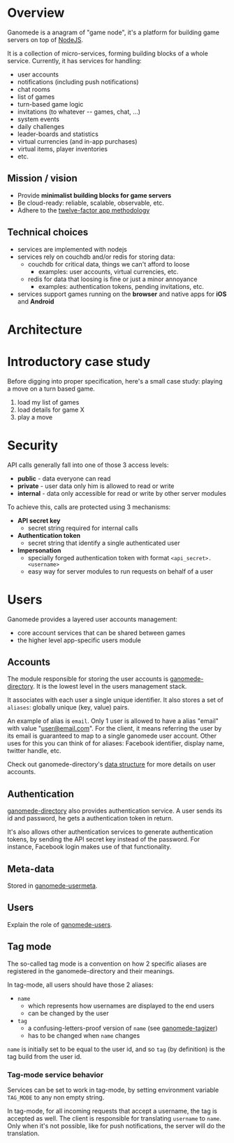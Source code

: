 # Overview

Ganomede is a anagram of "game node", it's a platform for building game servers on top of [NodeJS](https://nodejs.org).

It is a collection of micro-services, forming building blocks of a whole service. Currently, it has services for handling:

 - user accounts
 - notifications (including push notifications)
 - chat rooms
 - list of games
 - turn-based game logic
 - invitations (to whatever -- games, chat, ...)
 - system events
 - daily challenges
 - leader-boards and statistics
 - virtual currencies (and in-app purchases)
 - virtual items, player inventories
 - etc.

## Mission / vision

 - Provide **minimalist building blocks for game servers**
 - Be cloud-ready: reliable, scalable, observable, etc.
 - Adhere to the [twelve-factor app methodology](https://12factor.net/)

## Technical choices

 * services are implemented with nodejs
 * services rely on couchdb and/or redis for storing data:
   * couchdb for critical data, things we can't afford to loose
     * examples: user accounts, virtual currencies, etc.
   * redis for data that loosing is fine or just a minor annoyance
     * examples: authentication tokens, pending invitations, etc.
 * services support games running on the **browser** and native apps for **iOS** and **Android**

# Architecture

# Introductory case study

Before digging into proper specification, here's a small case study: playing a move on a turn based game.

1. load my list of games
2. load details for game X
3. play a move


# Security

API calls generally fall into one of those 3 access levels:

 * **public** - data everyone can read
 * **private** - user data only him is allowed to read or write
 * **internal** - data only accessible for read or write by other server modules

To achieve this, calls are protected using 3 mechanisms:

 * **API secret key**
   * secret string required for internal calls
 * **Authentication token**
   * secret string that identify a single authenticated user
 * **Impersonation**
   * specially forged authentication token with format `<api_secret>.<username>`
   * easy way for server modules to run requests on behalf of a user

# Users

Ganomede provides a layered user accounts management:

 - core account services that can be shared between games
 - the higher level app-specific users module

## Accounts

The module responsible for storing the user accounts is [ganomede-directory](https://github.com/j3k0/ganomede-directory). It is the lowest level in the users management stack.

It associates with each user a single unique identifier. It also stores a set of `aliases`: globally unique (key, value) pairs.

An example of alias is `email`. Only 1 user is allowed to have a alias "email" with value "user@email.com". For the client, it means referring the user by its email is guaranteed to map to a single ganomede user account. Other uses for this you can think of for aliases: Facebook identifier, display name, twitter handle, etc.

Check out ganomede-directory's [data structure](https://github.com/j3k0/ganomede-directory#data-structures) for more details on user accounts.

## Authentication

[ganomede-directory](https://github.com/j3k0/ganomede-directory) also provides authentication service. A user sends its id and password, he gets a authentication token in return.

It's also allows other authentication services to generate authentication tokens, by sending the API secret key instead of the password. For instance, Facebook login makes use of that functionality.

## Meta-data

Stored in [ganomede-usermeta](https://github.com/j3k0/ganomede-usermeta).

## Users

Explain the role of [ganomede-users](https://github.com/j3k0/ganomede-users).

## Tag mode

The so-called tag mode is a convention on how 2 specific aliases are registered in the ganomede-directory and their meanings.

In tag-mode, all users should have those 2 aliases:

 - `name`
   - which represents how usernames are displayed to the end users
   - can be changed by the user
 - `tag`
   - a confusing-letters-proof version of `name` (see [ganomede-tagizer](https://www.npmjs.com/package/ganomede-tagizer))
   - has to be changed when `name` changes

`name` is initially set to be equal to the user id, and so `tag` (by definition) is the tag build from the user id.

### Tag-mode service behavior

Services can be set to work in tag-mode, by setting environment variable `TAG_MODE` to any non empty string.

In tag-mode, for all incoming requests that accept a username, the tag is accepted as well. The client is responsible for translating `username` to `name`. Only when it's not possible, like for push notifications, the server will do the translation.

